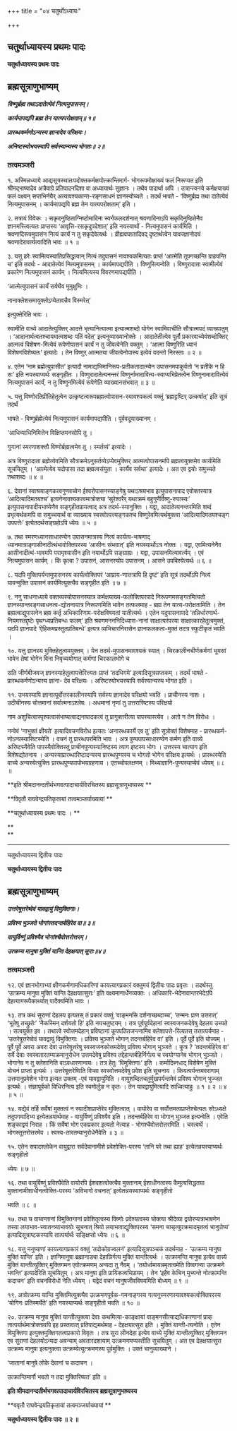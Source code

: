 +++
title = "०४ चतुर्थोऽध्यायः"

+++


## चतुर्थाध्यायस्य प्रथमः पादः

**चतुर्थाध्यायस्य प्रथमः पादः**

## **ब्रह्मसूत्राणुभाष्यम्**

***विष्णुर्ब्रह्म तथाऽदातेत्येवं नित्यमुपासनम्‌।***

***कार्यमापद्यपि ब्रह्म तेन यात्यपरोक्षताम्‌॥ १॥***

***प्रारब्धकर्मणोऽन्यस्य ज्ञानादेव परिक्षयः।***

***अनिष्टस्योभयस्यापि सर्वस्यान्यस्य भोगतः॥ २॥***

### **तत्वमञ्जरी**

१. अस्मिन्नध्याये आद्यसूत्रस्थातःपदोक्तकर्मक्षयोत्क्रान्तिमार्ग- भोगरूपमोक्षाख्यं फलं निरूप्यत इति श्रीमद्भाष्यादेव अत्रैवाग्रे प्रतिपादनदिशा वा अध्यायार्थः सुज्ञानः । तथैव पादार्था अपि । तत्रान्त्यनये कर्मक्षयाख्यं फलं वक्ष्यन् सप्तभिर्नयैर् अत्यावश्यकान्त-रङ्गसाधनं ज्ञानस्योच्यते । तदर्थं भापते - ‘विष्णुर्ब्रह्म तथा दातेत्येवं नित्यमुपासनम् । कार्यमापद्यपि ब्रह्म तेन यात्यपरोक्षताम्’ इति ।

२. तत्रायं विवेकः । सकृदनुष्ठिताग्निष्टोमादिना स्वर्गफलदर्शनात् श्रवणादिनाऽपि सकृदिनुष्ठितेनैव ज्ञानमस्त्वित्यतः प्राप्तस्य ‘आवृत्ति-रसकृदुपदेशात्’ इति नयस्याथों - नित्यमुपासनं कार्यमिति । श्रवणादिरूपमुपासंन नित्यं कार्यं न तु सकृदेवेत्यर्थः । व्रीह्यवघातादिवद् दृष्टार्थत्वेन यावज्ज्ञानोदयं श्रवणादेरावर्त्यत्वादिति भावः ॥ १ ॥

३. यत्तु हरेः स्वामित्वस्यातिप्रसिद्धत्वान् नित्यं तदुपासनं नावश्यकमित्यतः प्राप्तं ‘आत्मेति तूपगच्छन्ति ग्राहयन्ति च’ इति तदर्थः - आदातेत्येवं नित्यमुपासनम् । कार्यमापद्यपीति । विष्णुरित्यन्वेति । विष्णुरादाता स्वामीत्येवं प्रकारेण नित्यमुपासनं कार्यम् । नित्यमित्यस्य विवरणमापद्यपीति ।

‘आत्मेत्युपासनं कार्यं सर्वथैव मुमुक्षुभिः ।

नानाक्लेशसमायुक्तोऽप्येतावन्नैव विस्मरेत्’

इत्युक्तेरिति भावः ।

स्वामीति वाच्ये आदातेत्युक्तिर् आदत्ते भृत्यानित्यात्मा इत्यात्मशब्दो योगेन स्वामिवाचीति सौत्रात्मपदं व्याख्यातुम् । ‘आदानार्थत्वतश्चायमात्मशब्दः पतिं वदेत्’ इत्यनुव्याख्यानोक्तेः । आदातेतीत्येव पूर्तौ प्रकारवाच्येवंशब्दोक्तिर् आत्मत्वं विशेषण-मित्येवं रूपेणोपासनं कार्यं न तु जीवत्वेनेति वक्तुम् । ‘आत्मा विष्णुरिति ध्यानं विशेषणविशेष्यतः’ इत्यादेः । तेन विष्णुर् आत्मतया जीवत्वेनोपास्य इत्वेवं वदन्तो निरस्ताः ॥ २ ॥

४. एतेन ‘नाम ब्रह्मेत्युपासीत’ इत्यादौ नामाद्यभिमानिरूप-प्रतीकतादात्म्येन उपासनमपाकुर्वतो ‘न प्रतीके न हि सः’ इति नयस्याप्यर्थः सङ्गृहीतः । विष्णुरादातेत्यनन्तरं विष्णुर्नामादावित्य-स्याप्यभिप्रेतत्वेन विष्णुनामादावित्येवं नित्यमुपासनं कार्यं, न तु विष्णुर्नामेत्येवं रूपेणेति व्याख्यानसंभवात् ॥ ३ ॥

५. यत्तु विष्णोरतिप्रीतिहेतुत्वेन उत्कृष्टत्वरूपब्रह्मत्वोपासन-स्यावश्यकत्वं वक्तुं ‘ब्रह्मट्टष्टिर् उत्कर्षात्’ इति सूत्रं तदर्थं

भाषते - विष्णुर्ब्रह्मेत्येवं नित्यमुपासनं कार्यमापद्यपीति । पूर्ववदू्याख्यानम् ।

‘आधिव्याधिनिमित्तेन विक्षिप्तमनसोपि तु ।

गुणानां स्मरणाशक्त्तौ विष्णोर्ब्रह्मत्वमेव तु । स्मर्तव्यं’ इत्यादेः ।

अत्र विष्णुरादाता ब्रह्मेत्येवमिति सौत्रक्रमेऽनुसर्तव्येऽप्येवमुक्तिर् आत्मत्वोपासनमपि ब्रह्मत्वयुक्तमेव कार्यमिति सूचयितुम् । ‘आत्मेत्येव यदोपासा तदा ब्रह्मत्वसंयुता । कार्यैव सर्वथा’ इत्यादेः । अत एव द्वयोः समुच्चते तथाशब्दः ॥ ४ ॥

६. देवानां स्वाश्रयाङ्गकत्वगुणवच्वेन ईश्वरोपासनस्याङ्गेषु यथाऽश्रयभाव इत्युपासनापाद एवोक्तस्यात्र ‘आदित्यादिमतयश्च’ इत्यनेनावश्यकत्वमात्रोक्त्या ‘सुरेश्वरैर् यथाक्रमं बहुगुणैर्विष्णु-रुपास्यः’ इत्युपासनापादीयभाष्येणैव सङ्गृहीतप्रायत्वाद् अत्र तदर्थ-स्यानुक्तिः । यद्वा, आदातेत्यनन्तरमिति शब्दं प्रभृत्यर्थकमपि वा समुच्चयार्थं वा व्याख्याय स्वस्वोत्पत्त्यङ्गकश्च विष्णुरेवमित्यर्थमुक्त्वा ‘आदित्यादिमतयश्चङ्ग उपपत्तेः’ इत्येतदर्थसङ्ग्रहोऽपि ध्येयः ॥ ५ ॥

७. तथा स्मरणध्यानसाधारण्येन उपासनमात्रस्य नित्यं कार्यत्व-भाषणाद् ध्यानमात्राङ्गासीनादीत्थंभावोक्तिपरस्य ‘आसीनः संभवात्’ इति नयस्यार्थोऽत्र नोक्तः । यद्वा, एवमित्यनेनैव आसीनादीत्थं-भावमपि परामृश्यासीन इति नयार्थोऽपि सङ्ग्राह्यः । यद्वा, उपासनमित्यावर्त्यम् । एवं नित्यमुपासन कार्यम् । किं कृत्वा ? उपासनं, आसनस्योप उपासनम् । आसने उपविश्येत्यर्थः ॥ ६ ॥

८. यदपि मुक्तिपर्यन्तमुपासनस्य कार्यत्वोक्तिपरं ‘आप्राय-णात्तत्रापि हि दृष्टं’ इति सूत्रं तदर्थोऽपि नित्यं यावन्मुक्ति उपासनं कार्यमित्युक्त्यैव सङ्गृहीत इति ॥ ७ ॥

९. ननु साधनाध्याये वक्तव्यस्योपासनस्यात्र कर्मक्षयाख्य-फलोक्तिपरपादे निरूपणमसङ्गतमित्यतो ज्ञानस्यान्तरङ्गसाधनत्व-द्योतनायात्र निरूपणमिति भावेन तत्फलमाह - ब्रह्म तेन यात्य-परोक्षतामिति । तेन ब्रह्मत्वाद्युपासनेन ब्रह्म कर्तृ अधिकारिणाम-परोक्षविषयतां यातीत्यर्थः । एतेन यदुपासनापादे ‘तन्निर्धारणार्थ-नियमस्तद्दृष्टेः पृथग्ध्यप्रतिबन्धः फलम्’ इति श्रवणमनननिदिध्यास-नानां साक्षात्परंपरया साक्षात्कारहेतुत्वमुक्तं, यदपि ज्ञानपादे ‘ऐहिकमप्रस्तुतप्रतिबन्धे’ इत्यत्र व्यभिचारनिरासेन ज्ञानफलकत्व-मुक्तं तदत्र स्फुटीकृतं भवति ।

१०. यत्तु ज्ञानस्य मुक्तिहेतुत्वमयुक्तम् । येन तदर्थ-मुपासनमावश्यकं स्यात् । चिरकालीनचीर्णकर्मणां भूयसां भावेन तेषां भोगेन विना निवृच्ययोगात् कर्मणां चिरकालभोगे च

सति जीर्णबीजवज् ज्ञानस्याहेतुत्वापत्तेरित्त्यतः प्राप्तं ‘तदधिगमे’ इत्यादिसूत्रसप्तकम् । तदर्थं भाषते - प्रारब्धकर्मणोऽन्यस्य ज्ञाना- देव परिक्षयः । अरिष्टस्योभयस्यापि सर्वस्यान्यस्य भोगत इति ।

११. उभयस्यापि ज्ञानात्पूर्वोत्तरकालीनस्यापि सर्वस्य ज्ञानादेव परिक्षयो भवति । प्राचीनस्य नाशः । उदीचीनस्य चोत्तमानां सर्वात्मनाऽश्लेषः । अधमानां नृणां तु उत्तरारिष्टस्य परिक्षयो

नाम अशुचित्वास्पृश्यत्वासंभाष्यत्वाद्यनापादकत्वं तु प्रागुक्तरीत्या पापस्यास्त्येव । अतो न तेन विरोधः ।

नन्वेवं ‘नाभुक्तं क्षीयते’ इत्यादिवचनविरोध इत्यतः ‘अनारब्धकार्ये एव तु’ इति सूत्रोक्तं विशेषमाह - प्रारब्धकर्म-णोऽन्यस्यारिष्टस्येति । वचनं तु प्रारब्धपरमिति भावः । अत्र पुण्यपापसाधारण्येन कर्मण इति वाच्ये अरिष्टस्यैवेति पापस्यैवोक्तिस्तु प्राचीनपुण्यस्यानिष्टस्य त्याग इष्टस्य भोगः । उत्तरस्य चात्याग इति विशेषद्योतनाय । अन्यस्याप्रारब्धारिष्टादन्यस्य प्रारब्धपुण्यस्य च भोगतो भोगेन परिक्षय इत्यर्थः । प्रारब्धस्येति वाच्ये अन्यस्येत्युक्तिः प्रारब्धपुण्यपापोभयग्रहणाय । एतच्चोपलक्षणम् । मिथ्याज्ञानि-पुण्यस्याप्येवं ध्येयम् ॥ ८ ॥

**इति श्रीमदानन्दतीर्थभगवत्पादाचार्यविरचितस्य ब्रह्मसूत्राणुभाष्यस्य **

**विवृतौ राघवेन्द्रयतिकृतायां तत्वमञ्जर्याख्यायां **

**चतुर्थाध्यायस्य प्रथमः पादः । **

**  
**

------------------------------------------------------------------------

चतुर्थाध्यायस्य द्वितीयः पादः

**चतुर्थाध्यायस्य द्वितीयः पादः**

## **ब्रह्मसूत्राणुभाष्यम्**

***उत्तरेषूत्तरेष्वेवं यावद्वायुं विमुक्तिगाः।***

***प्रविश्य भुञ्जते भोगांस्तदन्तर्बहिरेव वा॥ ३॥***

***वायुर्विष्णुं प्रविश्यैव भोगांश्चैवोत्तरोत्तरम्‌।***

***उत्क्रम्य मानुषा मुक्तिं यान्ति देहक्षयात् सुराः॥४॥***

### **तत्वमञ्जरी**

१२. एवं ज्ञानभोगाभ्यां क्षीणकर्मणामधिकारिणां कायत्यागप्रकारं वक्तुमयं द्वितीयः पादः प्रवृत्तः । तदर्थस्तु ‘उत्क्रम्य मानुषा मुक्तिं यान्ति देहक्षयात्सुराः’ इति वक्ष्यमाणार्धेनव्यक्तः । अधिकारि-भेदेनावान्तरभेदेऽपि देहत्यागरूपैकार्थ्यात् पादैक्यमिति भावः ।

१३. तत्र कथं सुराणां देहलय इत्यतस् तं प्रकारं वक्तुं ‘वाङ्मनसि दर्शनाच्छब्दाच्च’, ‘तन्मनः प्राण उत्तरात्’ ‘भूतेषु तच्छ्रुतेः’ ‘नैकस्मिन् दर्शयतो हि’ इति नयचतुष्टयम् । तत्र पूर्वपूर्वदेहानां स्वस्वजनकदेवेषु देहलय उच्यते । सत्वयुक्त इव । तथात्वे स्वोत्तमदेहान् प्रविष्टानां कूपपतितजन्त्नामिव क्लेशापत्ते-रित्यतस् तत्तात्पर्यमाह - ‘उत्तरेषूत्तरेष्वेवं यावद्वायुं विमुक्तिगाः । प्रविश्य भुञ्जते भोगान् तदन्तर्बहिरेव वा’ इति । पूर्वे पूर्वे इति योज्यम् । पूर्वे पूर्वे अवरा अवरा देवा उत्तरेषुत्तरेषु स्वस्वजनकोत्तमदेवेषु प्रविश्य भोगान् भुञ्जते । कुत्र ? ‘तदन्तर्बहिरेव वा’ सर्वे देवाः स्वस्वतारतम्यक्रमानुरोधेन उत्तमदेवेषु प्रविश्य तद्देहान्तर्बहिर्निर्गत्य च स्वयोग्यानेव भोगान् भुञ्जते । भोगानेव न तु क्लेशानिति वाऽवधारणान्वयः । तत्र हेतुः ‘विमुक्तिगाः’ इति । कर्मादिब्नधाद् विशेषेण मुक्तिं मोचनं प्राप्ता इत्यर्थः । उत्तरेषूत्तरेष्विति विप्सा स्वस्वोत्तमदेवेषु प्रवेश इति सूचनाय । कियत्पर्यन्तमवराणाम् उत्तमानुप्रवेशेन भोगा इत्यत उक्तम् -एवं यावद्वायुमिति । वायुशब्दितचतुर्मुखपर्यन्तमेवं प्रविश्य भोगान् भुज्जत इत्यर्थः । संज्ञापूर्वको विधिरनित्य इति स्वमोर्लुङ न कृतः । तेन यावद्वायुमित्यादि साध्वित्याहुः ॥ १ ॥ २ ॥ ४ ॥ ५ ॥

१४. यद्येवं तर्हि सर्वेषां मुक्तत्वं न स्यादीशप्राप्तेरेव मुक्तित्वात् । वायोरेव वा सर्वोत्तमत्वप्राप्तेश्चेत्यतः सोऽध्यक्षे तदुपगमादिभ्य इत्येतन्नयार्थमाह - वायुर्विष्णुं प्रविश्यैव इति । तदन्तर्बहिरेव वा भोगान् भुञ्जत इत्यन्वेति । एवेति शङ्काद्वयं निराह । किं सर्वेषां भोग एकप्रकार इत्यतो नेत्याह - भोगश्चैवोत्तरोत्तरमिति । चस्त्वर्थे । भोगस्तूत्तरोत्तरमेव । स्वस्व-तारतम्यानुरोधेनैवेति ॥ ३ ॥

१५. एतेन सपादश्लोकेन वायुद्वारा सर्वदेवानामीशे प्रवेशोक्ति-परस्य ‘तानि परे तथा ह्याह’ इत्येतन्नयस्याप्यर्थः सङ्गृहीतो

ध्येयः ॥ ७ ॥

१६. तथा वायुर्विष्णुं प्रविश्यैवेति वायोरपि ईशवशत्वोक्त्यैव मुक्तानाम् ईशाधीनत्वस्य कैमुत्यसिद्धतया मुक्तानामीशाधीनत्वोक्ति-परस्य ‘अविभागो वचनात्’ इत्येतन्नयस्याप्यर्थः सङ्गृहीतो

भवति ॥ ८ ॥

१७. तथा च वाय्वन्तानां विमुक्तिगानां प्रवेशितृत्वस्य विष्णोः प्रवेश्यत्वस्य चोक्त्या श्रीदेव्या द्वयोरप्यत्राभाषणेन तस्या लयाभाव-स्वातन्त्र्याभावयोः सूचनात् श्रियो लयाभावाद्युक्तिपरस्य ‘समना चासृत्युपक्रमादमृतत्वं चानुपोष्य’ इत्यादिसूत्राष्टकस्यापि तात्पर्यार्थंः सङ्क्षिप्तो ध्येयः ॥ ६ ॥

१८. यत्तु मनुष्याणां कायत्यागप्रकारं वक्तुं ‘तदोकोग्रज्वलनं’ इत्यादिसूत्रपञ्चकं तदर्थमाह - ‘उत्क्रम्य मानुषा मुक्तिं यान्ति’ इति । ज्ञानिमानुषा ब्रह्मानाड्या देहान्निर्गत्य मुक्तिं यान्तीत्यर्थः । उत्क्रामन्ति मानुषा इत्येव वाच्ये मुक्तिं यान्तीत्युक्तिर् मुक्तिगमन एवोत्क्रमणम् अन्यदा तु नैवम् । ‘तयोर्ध्वमायन्नमृतत्वमेति विष्वगन्या उत्क्रमणे भवन्ति’ इत्यादेरिति सूचयितुम् । अत्र मानुषा इति प्रायिकत्वभिप्रायम् । तेन ‘इहैव केचिन् मुच्यन्ते नोत्क्रामन्ति कदाचन’ इति वचनविरोधो नेति ध्येयम् । यद्वेदं वचनं मानुषजीवविषयमिति बोध्यम् ॥ ९ ॥

१९. अत्रोत्क्रम्य यान्ति मुक्तिमित्युक्त्यैव उत्क्रमणपूर्वक-गमनाङ्गस्य गत्यनुस्मरणस्यावश्यकत्वोक्तिपरस्य ‘योगिनः प्रतिस्मर्येते’ इति नयस्याप्यर्थः सङ्गृहीतो भवति ॥ १० ॥

२०. उत्क्रम्य मानुषा मुक्तिं यान्तीत्युक्त्या देवाः कथमित्या-काङ्क्षायां वाङ्मनसीत्याद्यधिकरणानां प्राक् तात्पर्यार्थमात्रोक्तावपि इह प्रस्तावात् प्रतिपाद्यमर्थमाह - देहक्षयात्सुरा इति । मुक्तिं यान्ती-त्यन्वेति । एतेन विमुक्तिगा इत्युक्तमुक्तिगतत्वप्रकारो विवृतः । तत्र सुरा लीनदेहा इत्येव वाच्ये मुक्तिं यान्तीत्युक्तिर् मुक्तिगमन एव सुराणां देहलयोऽन्यदा अवन्याम् अवतारदशायाम् उत्क्रमणमप्यस्तीति सूचयितुम् । अत एव देहक्षयात्सुरा उत्क्रम्य मानुषा इत्यनुक्त्वा उत्क्रम्येत्युत्क्रमणस्य पूर्वमुक्तिः । उक्तं चानुव्याख्याने ।

‘जातानां मानुषे लोके देवानां च कदाचन ।

उत्क्रान्तिमार्गौ भवतो न तदा मुक्तिरिष्यत’ इति ॥

**इति श्रीमदानन्दतीर्थभगवत्पादाचार्यविरचितस्य ब्रह्मसूत्राणुभाष्यस्य**

**ववृतौ राघवेन्द्रयतिकृतायां तत्वमञ्जर्याख्यायां **

**चतुर्थाध्यायस्य द्वितीयः पादः ॥ २ ॥**

